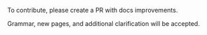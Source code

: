 To contribute, please create a PR with docs improvements. 

Grammar, new pages, and additional clarification will be accepted.
